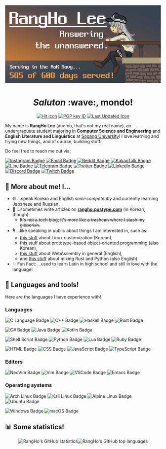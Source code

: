 <h1 align="center"><img alt="Profile banner image" src="assets/banner.png" /></h1>

<h1 align="center"><i>Saluton</i> :wave:, mondo!</h1>

<p align="center">
    <a href="https://github.com/RangHo/rangho"><img src="https://komarev.com/ghpvc/?username=rangho&label=Profile%20views&color=orange&style=flat-square" alt="Hit icon" /></a>
    <a href="https://keybase.io/rangho"><img src="https://img.shields.io/badge/PGP-7418_ADBA_A9F8_BD15-33A0FF?style=flat-square&logo=Keybase&logoColor=white" alt="PGP key ID" /></a>
    <a href="https://github.com/RangHo/rangho/actions"><img src="https://img.shields.io/badge/Last%20updated-11/11/22 07:18 PM-brightgreen?style=flat-square" alt="Last Updated Icon" /></a>
</p>

My name is **RangHo Lee** (and no, that's not my real name), an undergraduate student majoring in **Computer Science and Engineering** and **English Literature and Linguistics** at [Sogang University](https://sogang.ac.kr)! I love learning and trying new things, and of course, building stuff.

Do feel free to reach me out via:

[![Instagram Badge](https://img.shields.io/badge/-Instagram-E4405F?style=flat-square&logo=instagram&logoColor=white)](https://www.instagram.com/rangho_lee/)
[![Email Badge](https://img.shields.io/badge/-Email-EA4335?style=flat-square&logo=Gmail&logoColor=white)](mailto:hello@rangho.me)
[![Reddit Badge](https://img.shields.io/badge/-Reddit-FF4500?style=flat-square&logo=Reddit&logoColor=white)](https://www.reddit.com/user/zu0107)
[![KakaoTalk Badge](https://img.shields.io/badge/-KakaoTalk-FFCD00?style=flat-square&logo=KakaoTalk&logoColor=3A1D1D)](https://open.kakao.com/o/s9KDhU5c)
[![Line Badge](https://img.shields.io/badge/-Line-00C300?style=flat-square&logo=Line&logoColor=white)](https://line.me/ti/p/~zu0107)
[![Telegram Badge](https://img.shields.io/badge/-Telegram-26A5E4?style=flat-square&logo=Telegram&logoColor=white)](https://t.me/RangHo_Lee)
[![Twitter Badge](https://img.shields.io/badge/-Twitter-1CA0F1?style=flat-square&logo=twitter&logoColor=white)](https://twitter.com/RangHo_777)
[![LinkedIn Badge](https://img.shields.io/badge/-LinkedIn-0A66C2?style=flat-square&logo=Linkedin&logoColor=white)](https://www.linkedin.com/in/juhun-lee-4a1ba2114/)
[![Discord Badge](https://img.shields.io/badge/-Discord-7289DA?style=flat-square&logo=Discord&logoColor=white)](https://discord.com/users/220386972189982721)
[![Twitch Badge](https://img.shields.io/badge/-Twitch-9146FF?style=flat-square&logo=Twitch&logoColor=white)](https://www.twitch.tv/rangho)


## :raising_hand: More about me! I...
- :globe_with_meridians: ...speak Korean and English *semi-competently* and currently learning Japanese and Russian.
- :memo: ...sometimes write articles on **[rangho.postype.com](https://rangho.postype.com)** (in Korean, though).
  - ~~It's not a tech blog; it's more like a trashcan where I stash my gibberish.~~
- :studio_microphone: ...like speaking in public about things I am interested in, such as:
  - [this stuff](https://www.slideshare.net/zu0107/ss-195088497) about Linux customization (Korean),
  - [this stuff](https://www.slideshare.net/zu0107/communism-oop-229741367) about prototype-based object-oriented programming (also Korean),
  - [this stuff](https://www.slideshare.net/zu0107/webassembly-in-a-nutshell) about WebAssembly in general (English),
  - and [this stuff](https://www.slideshare.net/zu0107/rusty-python-229741370) about mixing Rust and Python (also English).
- :sparkles: Fun Fact: ...used to learn Latin in high school and still in love with the language!


## :toolbox: Languages and tools!
Here are the languages I have experience with!

### Languages
![C Language Badge](https://img.shields.io/badge/-C_language-A8B9CC?style=for-the-badge&logo=C&logoColor=black)
![C++ Badge](https://img.shields.io/badge/-C++-00599C?style=for-the-badge&logo=C%2B%2B&logoColor=white)
![Haskell Badge](https://img.shields.io/badge/-Haskell-5D4F85?style=for-the-badge&logo=Haskell&logoColor=white)
![Rust Badge](https://img.shields.io/badge/-Rust-black?style=for-the-badge&logo=Rust&logoColor=white)

![C# Badge](https://img.shields.io/badge/-C%23-239120?style=for-the-badge&logo=C+Sharp&logoColor=white)
![Java Badge](https://img.shields.io/badge/-Java-007396?style=for-the-badge&logo=Java&logoColor=white)
![Kotlin Badge](https://img.shields.io/badge/-Kotlin-0095D5?style=for-the-badge&logo=Kotlin&logoColor=white)

![Shell Script Badge](https://img.shields.io/badge/-Shell_Script-4EAA25?style=for-the-badge&logo=GNU+Bash&logoColor=white)
![Python Badge](https://img.shields.io/badge/-Python-3776AB?style=for-the-badge&logo=Python&logoColor=white)
![Lua Badge](https://img.shields.io/badge/-Lua-2C2D72?style=for-the-badge&logo=Lua&logoColor=white)
![Ruby Badge](https://img.shields.io/badge/-Ruby-CC342D?style=for-the-badge&logo=Ruby&logoColor=white)

![HTML Badge](https://img.shields.io/badge/-HTML-E34F26?style=for-the-badge&logo=HTML5&logoColor=white)
![CSS Badge](https://img.shields.io/badge/-CSS-1572B6?style=for-the-badge&logo=CSS3&logoColor=white)
![JavaScript Badge](https://img.shields.io/badge/-JavaScript-F7DF1E?style=for-the-badge&logo=JavaScript&logoColor=black)
![TypeScript Badge](https://img.shields.io/badge/-TypeScript-3178C6?style=for-the-badge&logo=TypeScript&logoColor=white)

### Editors
![NeoVim Badge](https://img.shields.io/badge/-NeoVim-57A143?style=for-the-badge&logo=NeoVim&logoColor=white)
![Vim Badge](https://img.shields.io/badge/-Vim-019733?style=for-the-badge&logo=Vim&logoColor=white)
![VSCode Badge](https://img.shields.io/badge/-VSCode-007ACC?style=for-the-badge&logo=Visual+Studio+Code&logoColor=white)
![Emacs Badge](https://img.shields.io/badge/-Emacs-7F5AB6?style=for-the-badge&logo=GNU+Emacs&logoColor=white)

### Operating systems
![Arch Linux Badge](https://img.shields.io/badge/-Arch_Linux-1793D1?style=for-the-badge&logo=Arch+Linux&logoColor=white)
![Kali Linux Badge](https://img.shields.io/badge/-Kali_Linux-557C94?style=for-the-badge&logo=Kali+Linux&logoColor=white)
![Alpine Linux Badge](https://img.shields.io/badge/-Alpine_Linux-0D597F?style=for-the-badge&logo=Alpine+Linux&logoColor=white)
![Ubuntu Badge](https://img.shields.io/badge/-Ubuntu-E95420?style=for-the-badge&logo=Ubuntu&logoColor=white)

![Windows Badge](https://img.shields.io/badge/-Windows-0078D6?style=for-the-badge&logo=Windows&logoColor=white)
![macOS Badge](https://img.shields.io/badge/-macOS-black?style=for-the-badge&logo=Apple&logoColor=white)


## :bar_chart: Some statistics!
<div align="center">
    <img alt="RangHo's GitHub statistics" src="https://github-readme-stats.vercel.app/api?username=RangHo&count_private=true&show_icons=true&theme=slateorange" width="58%" /><img alt="RangHo's GitHub top languages" src="https://github-readme-stats.vercel.app/api/top-langs/?username=RangHo&layout=compact&langs_count=8&theme=slateorange" width="42%" />
</div>

